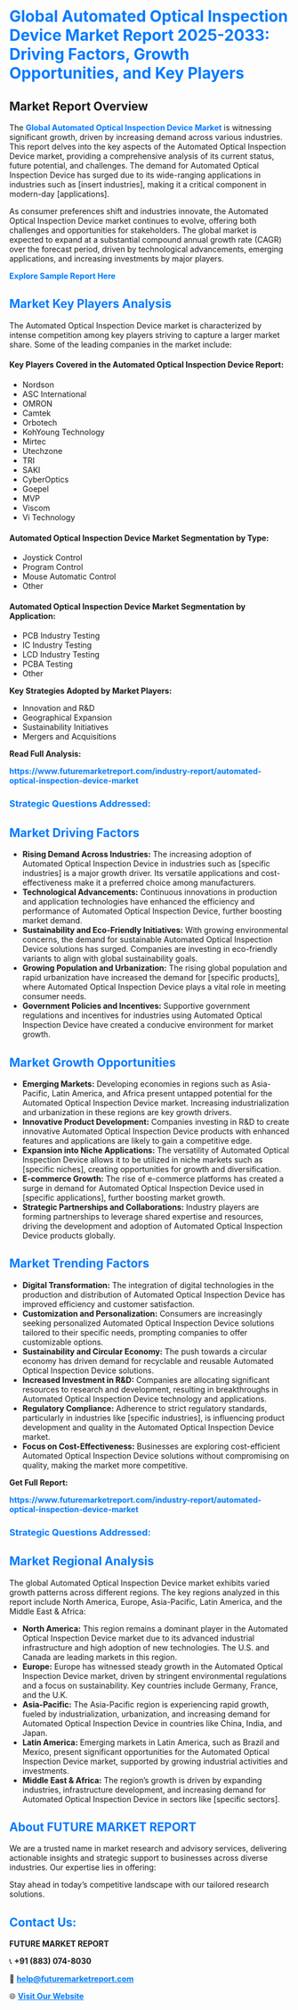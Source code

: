 <h1 style="color: #007BFF;">Global Automated Optical Inspection Device Market Report 2025-2033: Driving Factors, Growth Opportunities, and Key Players</h1>

<section id="overview">
<h2>Market Report Overview</h2>
<p>The <a href="https://www.futuremarketreport.com/industry-report/automated-optical-inspection-device-market" style="color: #007BFF; text-decoration: none;"><strong>Global Automated Optical Inspection Device Market</strong></a> is witnessing significant growth, driven by increasing demand across various industries. This report delves into the key aspects of the Automated Optical Inspection Device market, providing a comprehensive analysis of its current status, future potential, and challenges. The demand for Automated Optical Inspection Device has surged due to its wide-ranging applications in industries such as [insert industries], making it a critical component in modern-day [applications].</p>
<p>As consumer preferences shift and industries innovate, the Automated Optical Inspection Device market continues to evolve, offering both challenges and opportunities for stakeholders. The global market is expected to expand at a substantial compound annual growth rate (CAGR) over the forecast period, driven by technological advancements, emerging applications, and increasing investments by major players.</p>
</section>

<section id="overview">
<p><a href="https://www.futuremarketreport.com/request-sample/reportId=86254" style="color: #007BFF; text-decoration: none;"><strong>Explore Sample Report Here</strong></a></p>
</section>

<section id="key-players">
<h2 style="color: #007BFF;">Market Key Players Analysis</h2>
<p>The Automated Optical Inspection Device market is characterized by intense competition among key players striving to capture a larger market share. Some of the leading companies in the market include:</p>
<h4>Key Players Covered in the Automated Optical Inspection Device Report:</h4>
<ul><li>Nordson</li><li>ASC International</li><li>OMRON</li><li>Camtek</li><li>Orbotech</li><li>KohYoung Technology</li><li>Mirtec</li><li>Utechzone</li><li>TRI</li><li>SAKI</li><li>CyberOptics</li><li>Goepel</li><li>MVP</li><li>Viscom</li><li>Vi Technology</li></ul>
<h4>Automated Optical Inspection Device Market Segmentation by Type:</h4>
<ul><li>Joystick Control</li><li>Program Control</li><li>Mouse Automatic Control</li><li>Other</li></ul>

<h4>Automated Optical Inspection Device Market Segmentation by Application:</h4>
<ul><li>PCB Industry Testing</li><li>IC Industry Testing</li><li>LCD Industry Testing</li><li>PCBA Testing</li><li>Other</li></ul>
<p><strong>Key Strategies Adopted by Market Players:</strong></p>
<ul>
<li>Innovation and R&D</li>
<li>Geographical Expansion</li>
<li>Sustainability Initiatives</li>
<li>Mergers and Acquisitions</li>
</ul>
</section>

<section>
<p><strong>Read Full Analysis: </strong></p><a href="https://www.futuremarketreport.com/industry-report/automated-optical-inspection-device-market" style="color: #007BFF; text-decoration: none;"><strong>https://www.futuremarketreport.com/industry-report/automated-optical-inspection-device-market</strong></a>
<h3 style="color: #007BFF;">Strategic Questions Addressed:</h3>
</section>

<section id="driving-factors">
<h2 style="color: #007BFF;">Market Driving Factors</h2>
<ul>
<li><strong>Rising Demand Across Industries:</strong> The increasing adoption of Automated Optical Inspection Device in industries such as [specific industries] is a major growth driver. Its versatile applications and cost-effectiveness make it a preferred choice among manufacturers.</li>
<li><strong>Technological Advancements:</strong> Continuous innovations in production and application technologies have enhanced the efficiency and performance of Automated Optical Inspection Device, further boosting market demand.</li>
<li><strong>Sustainability and Eco-Friendly Initiatives:</strong> With growing environmental concerns, the demand for sustainable Automated Optical Inspection Device solutions has surged. Companies are investing in eco-friendly variants to align with global sustainability goals.</li>
<li><strong>Growing Population and Urbanization:</strong> The rising global population and rapid urbanization have increased the demand for [specific products], where Automated Optical Inspection Device plays a vital role in meeting consumer needs.</li>
<li><strong>Government Policies and Incentives:</strong> Supportive government regulations and incentives for industries using Automated Optical Inspection Device have created a conducive environment for market growth.</li>
</ul>
</section>

<section id="growth-opportunities">
<h2 style="color: #007BFF;">Market Growth Opportunities</h2>
<ul>
<li><strong>Emerging Markets:</strong> Developing economies in regions such as Asia-Pacific, Latin America, and Africa present untapped potential for the Automated Optical Inspection Device market. Increasing industrialization and urbanization in these regions are key growth drivers.</li>
<li><strong>Innovative Product Development:</strong> Companies investing in R&D to create innovative Automated Optical Inspection Device products with enhanced features and applications are likely to gain a competitive edge.</li>
<li><strong>Expansion into Niche Applications:</strong> The versatility of Automated Optical Inspection Device allows it to be utilized in niche markets such as [specific niches], creating opportunities for growth and diversification.</li>
<li><strong>E-commerce Growth:</strong> The rise of e-commerce platforms has created a surge in demand for Automated Optical Inspection Device used in [specific applications], further boosting market growth.</li>
<li><strong>Strategic Partnerships and Collaborations:</strong> Industry players are forming partnerships to leverage shared expertise and resources, driving the development and adoption of Automated Optical Inspection Device products globally.</li>
</ul>
</section>

<section id="trending-factors">
<h2 style="color: #007BFF;">Market Trending Factors</h2>
<ul>
<li><strong>Digital Transformation:</strong> The integration of digital technologies in the production and distribution of Automated Optical Inspection Device has improved efficiency and customer satisfaction.</li>
<li><strong>Customization and Personalization:</strong> Consumers are increasingly seeking personalized Automated Optical Inspection Device solutions tailored to their specific needs, prompting companies to offer customizable options.</li>
<li><strong>Sustainability and Circular Economy:</strong> The push towards a circular economy has driven demand for recyclable and reusable Automated Optical Inspection Device solutions.</li>
<li><strong>Increased Investment in R&D:</strong> Companies are allocating significant resources to research and development, resulting in breakthroughs in Automated Optical Inspection Device technology and applications.</li>
<li><strong>Regulatory Compliance:</strong> Adherence to strict regulatory standards, particularly in industries like [specific industries], is influencing product development and quality in the Automated Optical Inspection Device market.</li>
<li><strong>Focus on Cost-Effectiveness:</strong> Businesses are exploring cost-efficient Automated Optical Inspection Device solutions without compromising on quality, making the market more competitive.</li>
</ul>
</section>

<section>
<p><strong>Get Full Report: </strong></p><a href="https://www.futuremarketreport.com/industry-report/automated-optical-inspection-device-market" style="color: #007BFF; text-decoration: none;"><strong>https://www.futuremarketreport.com/industry-report/automated-optical-inspection-device-market</strong></a>
<h3 style="color: #007BFF;">Strategic Questions Addressed:</h3>
</section>


<section id="regional-analysis">
<h2 style="color: #007BFF;">Market Regional Analysis</h2>
<p>The global Automated Optical Inspection Device market exhibits varied growth patterns across different regions. The key regions analyzed in this report include North America, Europe, Asia-Pacific, Latin America, and the Middle East & Africa:</p>
<ul>
<li><strong>North America:</strong> This region remains a dominant player in the Automated Optical Inspection Device market due to its advanced industrial infrastructure and high adoption of new technologies. The U.S. and Canada are leading markets in this region.</li>
<li><strong>Europe:</strong> Europe has witnessed steady growth in the Automated Optical Inspection Device market, driven by stringent environmental regulations and a focus on sustainability. Key countries include Germany, France, and the U.K.</li>
<li><strong>Asia-Pacific:</strong> The Asia-Pacific region is experiencing rapid growth, fueled by industrialization, urbanization, and increasing demand for Automated Optical Inspection Device in countries like China, India, and Japan.</li>
<li><strong>Latin America:</strong> Emerging markets in Latin America, such as Brazil and Mexico, present significant opportunities for the Automated Optical Inspection Device market, supported by growing industrial activities and investments.</li>
<li><strong>Middle East & Africa:</strong> The region’s growth is driven by expanding industries, infrastructure development, and increasing demand for Automated Optical Inspection Device in sectors like [specific sectors].</li>
</ul>
</section>

<footer>
<h2 style="color: #007BFF;">About FUTURE MARKET REPORT</h2>
<p>We are a trusted name in market research and advisory services, delivering actionable insights and strategic support to businesses across diverse industries. Our expertise lies in offering:</p>

<p>Stay ahead in today’s competitive landscape with our tailored research solutions.</p>

<h2 style="color: #007BFF;">Contact Us:</h2>
<p><strong>FUTURE MARKET REPORT</strong></p>
<p>📞 <strong>+91 (883) 074-8030</strong></p>
<p>📧 <strong><a href="mailto:help@futuremarketreport.com" style="color: #007BFF;">help@futuremarketreport.com</a></strong></p>
<p>🌐 <strong><a href="https://www.futuremarketreport.com/" style="color: #007BFF;">Visit Our Website</a></strong></p>
</footer>